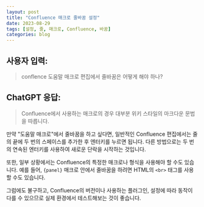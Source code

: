 ```yaml
---
layout: post
title: "Confluence 매크로 줄바꿈 설정"
date: 2023-08-29
tags: [설정, 줄, 매크로, Confluence, 바꿈]
categories: blog
---
```


## 사용자 입력:
> conflence 도움말 매크로 편집에서 줄바꿈은 어떻게 해야 하나?

## ChatGPT 응답:
> Confluence에서 사용하는 매크로의 경우 대부분 위키 스타일의 마크다운 문법을 따릅니다. 

만약 "도움말 매크로"에서 줄바꿈을 하고 싶다면, 일반적인 Confluence 편집에서는 줄의 끝에 두 번의 스페이스를 추가한 후 엔터키를 누르면 됩니다. 다른 방법으로는 두 번의 연속된 엔터키를 사용하여 새로운 단락을 시작하는 것입니다.

또한, 일부 상황에서는 Confluence의 특정한 매크로나 형식을 사용해야 할 수도 있습니다. 예를 들어, `{panel}` 매크로 안에서 줄바꿈을 하려면 HTML의 `<br>` 태그를 사용할 수도 있습니다.

그럼에도 불구하고, Confluence의 버전이나 사용하는 플러그인, 설정에 따라 동작이 다를 수 있으므로 실제 환경에서 테스트해보는 것이 좋습니다.

